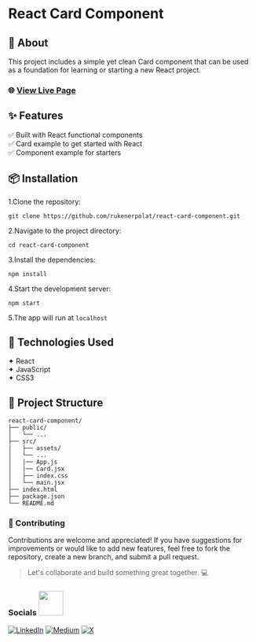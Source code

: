 # React Card Component

## 📌 About

This project includes a simple yet clean Card component that can be used as a foundation for learning or starting a new React project.

### 🌐 [View Live Page](https://react-cardcomponent.netlify.app/)

## ✨ Features

✅ Built with React functional components  
✅ Card example to get started with React  
✅ Component example for starters

## 📦 Installation

1.Clone the repository:

```
git clone https://github.com/rukenerpolat/react-card-component.git
```

2.Navigate to the project directory:

```
cd react-card-component
```

3.Install the dependencies:

```
npm install
```

4.Start the development server:

```
npm start
```

5.The app will run at `localhost`

## 🧩 Technologies Used

✦ React  
✦ JavaScript  
✦ CSS3

## 📁 Project Structure

```
react-card-component/
├── public/
│   └── ...
├── src/
|   ├── assets/
│   └── ...
│   |── App.js
│   |── Card.jsx
│   ├── index.css
│   └── main.jsx
├── index.html
├── package.json
└── README.md
```

### 🤝 Contributing

Contributions are welcome and appreciated!
If you have suggestions for improvements or would like to add new features, feel free to fork the repository, create a new branch, and submit a pull request.

> Let's collaborate and build something great together. 💻

### Socials <img src="https://media.giphy.com/media/mGcNjsfWAjY5AEZNw6/giphy.gif" width="50">

[![LinkedIn](https://img.shields.io/badge/-LinkedIn-827a67?style=flat&logo=linkedin&logoColor=white)](https://linkedin.com/in/rukenerpolat)
[![Medium](https://img.shields.io/badge/-Medium-827a67?style=flat&logo=medium&logoColor=white)](https://medium.com/@rukenerpolat)
[![X](https://img.shields.io/badge/-X-827a67?style=flat&logo=x&logoColor=white)](https://x.com/rukenerpolat)
